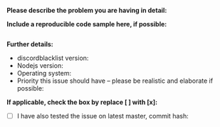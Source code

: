 
**Please describe the problem you are having in detail:**


**Include a reproducible code sample here, if possible:**
```js

```

**Further details:**

- discordblacklist version:
- Nodejs version:
- Operating system:
- Priority this issue should have – please be realistic and elaborate if possible:

**If applicable, check the box by replace [ ] with [x]:**
- [ ] I have also tested the issue on latest master, commit hash:

